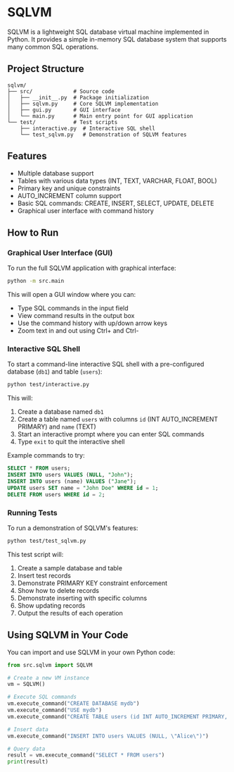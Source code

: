 # SQLVM

SQLVM is a lightweight SQL database virtual machine implemented in Python. It provides a simple in-memory SQL database system that supports many common SQL operations.

## Project Structure

```
sqlvm/
├── src/             # Source code
│   ├── __init__.py  # Package initialization
│   ├── sqlvm.py     # Core SQLVM implementation
│   ├── gui.py       # GUI interface
│   └── main.py      # Main entry point for GUI application
└── test/            # Test scripts
    ├── interactive.py  # Interactive SQL shell
    └── test_sqlvm.py   # Demonstration of SQLVM features
```

## Features

- Multiple database support
- Tables with various data types (INT, TEXT, VARCHAR, FLOAT, BOOL)
- Primary key and unique constraints
- AUTO_INCREMENT column support
- Basic SQL commands: CREATE, INSERT, SELECT, UPDATE, DELETE
- Graphical user interface with command history

## How to Run

### Graphical User Interface (GUI)

To run the full SQLVM application with graphical interface:

```bash
python -m src.main
```

This will open a GUI window where you can:
- Type SQL commands in the input field
- View command results in the output box
- Use the command history with up/down arrow keys
- Zoom text in and out using Ctrl+ and Ctrl-

### Interactive SQL Shell

To start a command-line interactive SQL shell with a pre-configured database (`db1`) and table (`users`):

```bash
python test/interactive.py
```

This will:
1. Create a database named `db1`
2. Create a table named `users` with columns `id` (INT AUTO_INCREMENT PRIMARY) and `name` (TEXT)
3. Start an interactive prompt where you can enter SQL commands
4. Type `exit` to quit the interactive shell

Example commands to try:
```sql
SELECT * FROM users;
INSERT INTO users VALUES (NULL, "John");
INSERT INTO users (name) VALUES ("Jane");
UPDATE users SET name = "John Doe" WHERE id = 1;
DELETE FROM users WHERE id = 2;
```

### Running Tests

To run a demonstration of SQLVM's features:

```bash
python test/test_sqlvm.py
```

This test script will:
1. Create a sample database and table
2. Insert test records
3. Demonstrate PRIMARY KEY constraint enforcement
4. Show how to delete records
5. Demonstrate inserting with specific columns
6. Show updating records
7. Output the results of each operation

## Using SQLVM in Your Code

You can import and use SQLVM in your own Python code:

```python
from src.sqlvm import SQLVM

# Create a new VM instance
vm = SQLVM()

# Execute SQL commands
vm.execute_command("CREATE DATABASE mydb")
vm.execute_command("USE mydb")
vm.execute_command("CREATE TABLE users (id INT AUTO_INCREMENT PRIMARY, name VARCHAR)")

# Insert data
vm.execute_command("INSERT INTO users VALUES (NULL, \"Alice\")")

# Query data
result = vm.execute_command("SELECT * FROM users")
print(result)
```